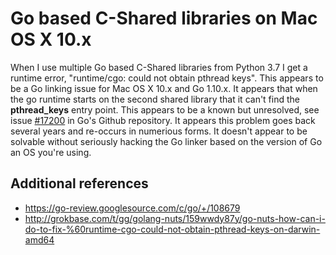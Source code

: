 
# Go based C-Shared libraries on Mac OS X 10.x

When I use multiple Go based C-Shared libraries from Python 3.7 I get a 
runtime error, "runtime/cgo: could not obtain pthread keys".  This appears 
to be a Go linking issue for Mac OS X 10.x and Go 1.10.x. It appears that 
when the go runtime starts on the second shared library that it can't 
find the **pthread_keys** entry point.  This appears to be a known but 
unresolved, see issue [#17200](https://github.com/golang/go/issues/17200) 
in Go's Github repository. It appears this problem goes back several years 
and re-occurs in numerious forms.  It doesn't appear to be solvable 
without seriously hacking the Go linker based on the version of Go an OS 
you're using.


## Additional references

+ https://go-review.googlesource.com/c/go/+/108679
+ http://grokbase.com/t/gg/golang-nuts/159wwdy87y/go-nuts-how-can-i-do-to-fix-%60runtime-cgo-could-not-obtain-pthread-keys-on-darwin-amd64

